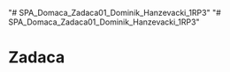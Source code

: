 "# SPA_Domaca_Zadaca01_Dominik_Hanzevacki_1RP3" 
"# SPA_Domaca_Zadaca01_Dominik_Hanzevacki_1RP3" 
# Zadaca
